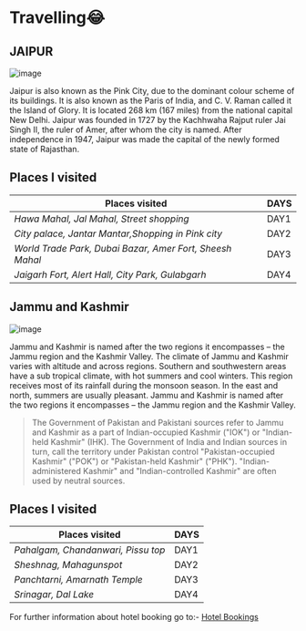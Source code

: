 # Travelling:joy:
## JAIPUR
![image](https://upload.wikimedia.org/wikipedia/commons/thumb/4/41/East_facade_Hawa_Mahal_Jaipur_from_ground_level_%28July_2022%29_-_img_01.jpg/268px-East_facade_Hawa_Mahal_Jaipur_from_ground_level_%28July_2022%29_-_img_01.jpg) 
      
 Jaipur is also known as the Pink City, due to the dominant colour scheme of its buildings. It is also known as the Paris of India, and C. V. Raman called it the Island of Glory. It is located 268 km (167 miles) from the national capital New Delhi. Jaipur was founded in 1727 by the Kachhwaha Rajput ruler Jai Singh II, the ruler of Amer, after whom the city is named. After independence in 1947, Jaipur was made the capital of the newly formed state of Rajasthan.
    

## Places I visited
 
| Places visited                                             | DAYS    |
|------------------------------------------------------------|---------|
| *Hawa Mahal, Jal Mahal, Street shopping*|DAY1 |
| *City palace, Jantar Mantar,Shopping in Pink city*| DAY2 |
| *World Trade Park, Dubai Bazar, Amer Fort, Sheesh Mahal*| DAY3 |
| *Jaigarh Fort, Alert Hall, City Park, Gulabgarh*| DAY4  |

## Jammu and Kashmir
![image](https://upload.wikimedia.org/wikipedia/commons/thumb/a/a8/Houseboats%2C_Dal_Lake%2C_Kashmir.jpg/250px-Houseboats%2C_Dal_Lake%2C_Kashmir.jpg)

Jammu and Kashmir is named after the two regions it encompasses – the Jammu region and the Kashmir Valley.
The climate of Jammu and Kashmir varies with altitude and across regions. Southern and southwestern areas have a sub tropical climate, with hot summers and cool winters. This region receives most of its rainfall during the monsoon season. In the east and north, summers are usually pleasant. Jammu and Kashmir is named after the two regions it encompasses – the Jammu region and the Kashmir Valley.

>The Government of Pakistan and Pakistani sources refer to Jammu and Kashmir as a part of Indian-occupied Kashmir ("IOK") or "Indian-held Kashmir" (IHK). The Government of India and Indian sources in turn, call the territory under Pakistan control "Pakistan-occupied Kashmir" ("POK") or "Pakistan-held Kashmir" ("PHK"). "Indian-administered Kashmir" and "Indian-controlled Kashmir" are often used by neutral sources.

## Places I visited

| Places visited                                             | DAYS    |
|------------------------------------------------------------|---------|
| *Pahalgam, Chandanwari, Pissu top*|DAY1 |
| *Sheshnag, Mahagunspot*| DAY2 |
| *Panchtarni, Amarnath Temple*| DAY3 |
| *Srinagar, Dal Lake*| DAY4  |

For further information about hotel booking go to:-
[Hotel Bookings](https://www.trivago.in/)

